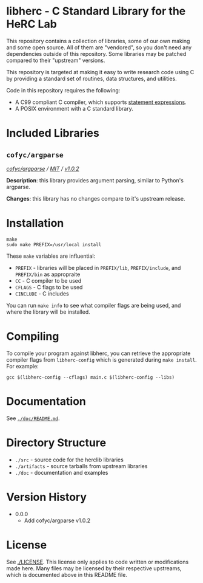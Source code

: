 # libherc - C Standard Library for the HeRC Lab

This repository contains a collection of libraries, some of our own making and
some open source. All of them are "vendored", so you don't need any
dependencies outside of this repository. Some libraries may be patched compared
to their "upstream" versions.

This repository is targeted at making it easy to write research code using C by
providing a standard set of routines, data structures, and utilities.

Code in this repository requires the following:

* A C99 compliant C compiler, which supports [statement
  expressions](https://gcc.gnu.org/onlinedocs/gcc/Statement-Exprs.html).
* A POSIX environment with a C standard library.

# Included Libraries

## `cofyc/argparse`

*[cofyc/argparse](https://github.com/cofyc/argparse) / [MIT](https://github.com/cofyc/argparse/blob/master/LICENSE) / [v1.0.2](https://github.com/cofyc/argparse/releases/tag/v1.0.2)*

**Description**: this library provides argument parsing, similar to Python's
argparse.

**Changes**: this library has no changes compare to it's upstream release.

# Installation

```
make
sudo make PREFIX=/usr/local install
```

These `make` variables are influential:
* `PREFIX` - libraries will be placed in `PREFIX/lib`, `PREFIX/include`, and
  `PREFIX/bin` as appropraite
* `CC` - C compiler to be used
* `CFLAGS` - C flags to be used
* `CINCLUDE` - C includes

You can run `make info` to see what compiler flags are being used, and where
the library will be installed.

# Compiling

To compile your program against libherc, you can retrieve the appropriate
compiler flags from `libherc-config` which is generated during `make install`.
For example:

```
gcc $(libherc-config --cflags) main.c $(libherc-config --libs)
```

# Documentation

See [`./doc/README.md`](./doc/README.md).

# Directory Structure

* `./src` - source code for the herclib libraries
* `./artifacts` - source tarballs from upstream libraries
* `./doc` - documentation and examples

# Version History

* 0.0.0
  * Add cofyc/argparse v1.0.2

# License

See [./LICENSE](./LICENSE). This license only applies to code written or
modifications made here. Many files may be licensed by their respective
upstreams, which is documented above in this README file.
